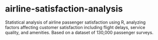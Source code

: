 # airline-satisfaction-analysis
Statistical analysis of airline passenger satisfaction using R, analyzing factors affecting customer satisfaction including flight delays, service quality, and amenities. Based on a dataset of 130,000 passenger surveys.
